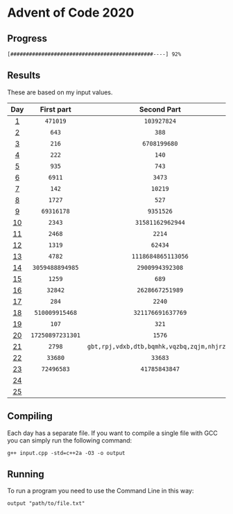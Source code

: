 # Advent of Code 2020

## Progress

	[##############################################----] 92%


## Results

These are based on my input values.

Day                                        | First part       | Second Part
:----------------------------------------: | :--------------: | :--------------:
[1](https://adventofcode.com/2020/day/1)   | `471019`         | `103927824`
[2](https://adventofcode.com/2020/day/2)   | `643`            | `388`
[3](https://adventofcode.com/2020/day/3)   | `216`            | `6708199680`
[4](https://adventofcode.com/2020/day/4)   | `222`            | `140`
[5](https://adventofcode.com/2020/day/5)   | `935`            | `743`
[6](https://adventofcode.com/2020/day/6)   | `6911`           | `3473`
[7](https://adventofcode.com/2020/day/7)   | `142`            | `10219`
[8](https://adventofcode.com/2020/day/8)   | `1727`           | `527`
[9](https://adventofcode.com/2020/day/9)   | `69316178`       | `9351526`
[10](https://adventofcode.com/2020/day/10) | `2343`           | `31581162962944`
[11](https://adventofcode.com/2020/day/11) | `2468`           | `2214`
[12](https://adventofcode.com/2020/day/12) | `1319`           | `62434`
[13](https://adventofcode.com/2020/day/13) | `4782`           | `1118684865113056`
[14](https://adventofcode.com/2020/day/14) | `3059488894985`  | `2900994392308`
[15](https://adventofcode.com/2020/day/15) | `1259`           | `689`
[16](https://adventofcode.com/2020/day/16) | `32842`          | `2628667251989`
[17](https://adventofcode.com/2020/day/17) | `284`            | `2240`
[18](https://adventofcode.com/2020/day/18) | `510009915468`   | `321176691637769`
[19](https://adventofcode.com/2020/day/19) | `107`            | `321`
[20](https://adventofcode.com/2020/day/20) | `17250897231301` | `1576`
[21](https://adventofcode.com/2020/day/21) | `2798`           | `gbt,rpj,vdxb,dtb,bqmhk,vqzbq,zqjm,nhjrzzj`
[22](https://adventofcode.com/2020/day/22) | `33680`          | `33683`
[23](https://adventofcode.com/2020/day/23) | `72496583`       | `41785843847`
[24](https://adventofcode.com/2020/day/24) |                  | 
[25](https://adventofcode.com/2020/day/25) |                  | 

## Compiling

Each day has a separate file. If you want to compile a single file with GCC you can simply run the following command:

    g++ input.cpp -std=c++2a -O3 -o output

## Running

To run a program you need to use the Command Line in this way:

    output "path/to/file.txt"
